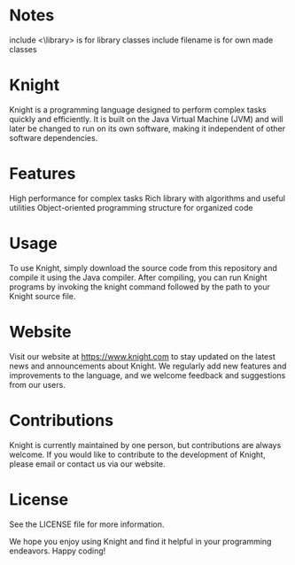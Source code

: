 # Notes
include <\library> is for library classes
include filename is for own made classes

# Knight
Knight is a programming language designed to perform complex tasks quickly and efficiently. It is built on the Java Virtual Machine (JVM) and will later be changed to run on its own software, making it independent of other software dependencies.

# Features
High performance for complex tasks
Rich library with algorithms and useful utilities
Object-oriented programming structure for organized code

# Usage
To use Knight, simply download the source code from this repository and compile it using the Java compiler. After compiling, you can run Knight programs by invoking the knight command followed by the path to your Knight source file.

# Website
Visit our website at https://www.knight.com to stay updated on the latest news and announcements about Knight. We regularly add new features and improvements to the language, and we welcome feedback and suggestions from our users.

# Contributions
Knight is currently maintained by one person, but contributions are always welcome. If you would like to contribute to the development of Knight, please email or contact us via our website.

# License
See the LICENSE file for more information.

We hope you enjoy using Knight and find it helpful in your programming endeavors. Happy coding!